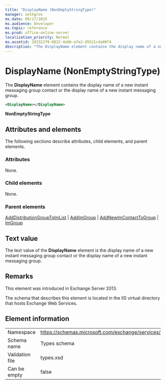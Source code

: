 ```yaml
---
title: "DisplayName (NonEmptyStringType)"
manager: sethgros
ms.date: 09/17/2015
ms.audience: Developer
ms.topic: reference
ms.prod: office-online-server
localization_priority: Normal
ms.assetid: 283322f9-8022-4e8b-a7e2-d5521cda00f4
description: "The DisplayName element contains the display name of a new instant messaging group contact or the display name of a new instant messaging group."
---
```


# DisplayName (NonEmptyStringType)

The **DisplayName** element contains the display name of a new instant messaging group contact or the display name of a new instant messaging group. 
  
```XML
<DisplayName></DisplayName>
```

 **NonEmptyStringType**
## Attributes and elements

The following sections describe attributes, child elements, and parent elements.
  
### Attributes

None.
  
### Child elements

None.
  
### Parent elements

[AddDistributionGroupToImList](adddistributiongrouptoimlist.md) | [AddImGroup](addimgroup.md) | [AddNewImContactToGroup](addnewimcontacttogroup.md) | [ImGroup](imgroup.md)
  
## Text value

The text value of the **DisplayName** element is the display name of a new instant messaging group contact or the display name of a new instant messaging group. 
  
## Remarks

This element was introduced in Exchange Server 2013.
  
The schema that describes this element is located in the IIS virtual directory that hosts Exchange Web Services.
  
## Element information

|||
|:-----|:-----|
|Namespace  <br/> |https://schemas.microsoft.com/exchange/services/2006/types  <br/> |
|Schema name  <br/> |Types schema  <br/> |
|Validation file  <br/> |types.xsd  <br/> |
|Can be empty  <br/> |false  <br/> |
   

